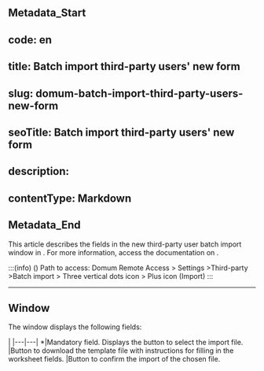 ## Metadata_Start 
## code: en
## title: Batch import third-party users' new form 
## slug: domum-batch-import-third-party-users-new-form 
## seoTitle: Batch import third-party users' new form 
## description:  
## contentType: Markdown 
## Metadata_End
This article describes the fields in the new third-party user batch import window in . For more information, access the documentation on .

:::(info) ()
Path to access:
Domum Remote Access > Settings >Third-party >Batch import > Three vertical dots icon > Plus icon (Import)
:::

---
## Window
The window displays the following fields:

|
|---|---|
*|Mandatory field. Displays the button  to select the import file.
|Button to download the template file with instructions for filling in the worksheet fields.
|Button to confirm the import of the chosen file.

